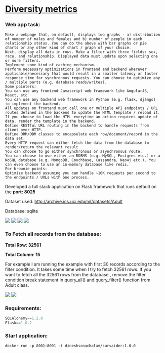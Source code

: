 # [Diversity metrics](https://diversity.dineshsonachalam.me/)

### Web app task:
```
Make a webpage that, on default, displays two graphs - a) distribution of number of males and females and b) number of people in each relationship status. You can do the above with bar graphs or pie charts or any other kind of chart / graph of your choice.
Next, display all data in rows. Make a filter with three fields: sex, race, and relationship. Displayed data must update upon selecting one or more filters.
Implement some kind of caching mechanism.
Perform necessary optimizations in frontend and backend wherever applicable/necessary that would result in a smaller latency or faster response time for synchronous requests. You can choose to optimize any / multiple parts (e.g. database reads/writes).
Some pointers: 
You can use any frontend Javascript web framework like AngularJS, React, etc
You can use any backend web framework in Python (e.g. flask, django) to implement the backend.
All updates on frontend must call one or multiple API endpoints / URL routes defined in the backend to update the HTML template / reload it.
If you choose to load the HTML everytime an action requires update of data, render the template in the backend.
Define RESTful URL routing in the backend to handle requests from client over HTTP.
Define ORM/ODM classes to encapsulate each row/document/record in the data set.
Every HTTP request can either fetch the data from the database to render/return the relevant result
You can choose to go either synchronous or asynchronous route.
You can choose to use either an RDBMS (e.g. MySQL, Postgres etc.) or a NoSQL database (e.g. MongoDB, Couchbase, Cassandra, Neo4j etc.). You can even choose to use an in-memory database like redis.
For brownie points: 
Optimize backend assuming you can handle ~10K requests per second to the endpoints / URLs with one process.
```


Developed a full stack application on Flask framework that runs default on the **port: 8025**

Dataset used: http://archive.ics.uci.edu/ml/datasets/Adult

Database: sqlite

![](https://i.imgur.com/sww8r9d.png)
![](https://i.imgur.com/yqoPSCw.png)
![](https://i.imgur.com/1WBQkhK.png)
![](https://i.imgur.com/MkQsYgf.png)

### To Fetch all records from the database:

**Total Row: 32561**

**Total Column: 15**

For example I am running the example with first 30 records according to the filter condition. It takes some time when I try to fetch 32561 rows. If you want to fetch all the 32561 rows from the database , remove the filter condition break statement in query_all() and query_filter() function from Adult class.


![](https://i.imgur.com/zYwGexD.png)
![](https://i.imgur.com/qAH0tqV.png)

### Requirements:

```python
SQLAlchemy==1.2.8
Flask==1.0.2
```

### Start application:

```
docker run -p 8001:8001 -t dineshsonachalam/survaider:1.0.0
```



